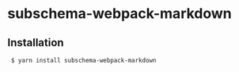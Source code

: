 subschema-webpack-markdown
===

## Installation
```sh
 $ yarn install subschema-webpack-markdown
```
